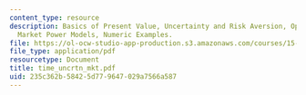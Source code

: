 ```yaml
---
content_type: resource
description: Basics of Present Value, Uncertainty and Risk Aversion, Option Value,
  Market Power Models, Numeric Examples.
file: https://ol-ocw-studio-app-production.s3.amazonaws.com/courses/15-010-economic-analysis-for-business-decisions-fall-2004/235c362b58425d779647029a7566a587_time_uncrtn_mkt.pdf
file_type: application/pdf
resourcetype: Document
title: time_uncrtn_mkt.pdf
uid: 235c362b-5842-5d77-9647-029a7566a587
---
```

